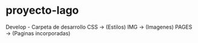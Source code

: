 # proyecto-lago

Develop - Carpeta de desarrollo
	CSS -> (Estilos)
	IMG -> (Imagenes)
	PAGES -> (Paginas incorporadas)